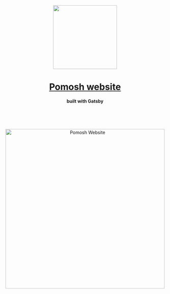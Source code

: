 <div align="center">
	<a href="https://pomosh.netlify.app/" target="_blank">
	<img src="https://i.imgur.com/BJZkKct.png" width="200" height="200">
		<h1>Pomosh website</h1>
	</a>
	<p>
		<b> built with Gatsby </b>
	</p>
	<br>
	<br>
	<br>
</div>

<p align="center">
    <img
      src="]https://i.imgur.com/r44etlJ.png"
      height="500"
      alt="Pomosh Website"
      title="Pomosh website"
    />
  </p>
  
 
  
